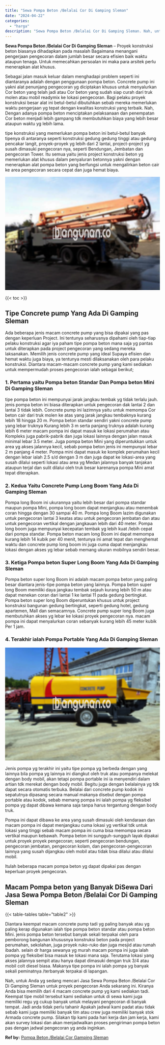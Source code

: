 ```yaml
---
title: "Sewa Pompa Beton /Belalai Cor Di Gamping Sleman"
date: "2024-04-22"
categories: 
  - "harga"
description: "Sewa Pompa Beton /Belalai Cor Di Gamping Sleman. Nah, untuk Anda yg sedang mencari Jasa Sewa Pompa Beton /Belalai Cor Di Gamping Sleman untuk proyek pengecor..."
---
```


**Sewa Pompa Beton /Belalai Cor Di Gamping Sleman** – Proyek konstruksi beton biasanya dihadapkan pada masalah Bagaimana menangani pengerjaan pengecoran dalam jumlah besar secara efisien baik waktu ataupun tenaga. Untuk memecahkan persoalan ini maka para arsitek perlu menerapkan alat khusus.

Sebagai jalan masuk keluar dalam menghadapi problem seperti ini diantaranya adalah dengan penggunaan pompa beton. Concrete pump ini yakni alat penunjang pengecoran yg diciptakan khusus untuk menyalurkan Cor beton yang telah jadi atau Cor beton yang sudah siap curah dari truk molen atau mobil readymix ke lokasi pengecoran. Bagi pelaku proyek konstruksi besar alat ini betul-betul dibutuhkan sebab mereka memerlukan waktu pengerjaan yg tepat dengan kwalitas konstruksi yang terbaik. Nah, Dengan adanya pompa beton menciptakan pelaksanaan dan penempatan Cor beton menjadi lebih gampang tdk membutuhkan biaya yang lebih besar ataupun waktu yg lebih lama.

tipe konstruksi yang memerlukan pompa beton ini betul-betul banyak tipenya di antaranya seperti konstruksi gedung gedung tinggi atau gedung pencakar langit, proyek-proyek yg lebih dari 2 lantai, project-project yg susah dimasuki pengecoran nya, seperti Bendungan, Jembatan dan pengecoran Tower. Itu semua yaitu jenis project konstruksi beton yg memerlukan alat khusus dalam penyaluran betonnya yakni dengan menerapkan alat pompa beton yang berfungsi untuk mengalirkan beton cair ke area pengecoran secara cepat dan juga hemat biaya.

![Sewa Pompa Beton /Belalai Cor Di Gamping Sleman](/images/sewa-concrete-pump-40.png)

{{< toc >}}

## Tipe Concrete pump Yang Ada Di Gamping Sleman

Ada beberapa jenis macam concrete pump yang bisa dipakai yang pas dengan keperluan Project. Ini tentunya seharusnya dipahami oleh tiap-tiap pelaku konstruksi agar iya paham tipe pompa beton mana saja yg pantas untuk diterapkan pada project pengecoran yang sedang mereka laksanakan. Memilih jenis concrete pump yang ideal Supaya efisien dan hemat waktu juga biaya, ya tentunya mesti dilaksanakan oleh para pelaku konstruksi. Diantara macam-macam concrete pump yang kami sediakan untuk mempermudah proses pengecoran ialah sebagai berikut;

### 1\. Pertama yaitu Pompa beton Standar Dan Pompa beton Mini Di Gamping Sleman

tipe pompa beton ini mempunyai jarak jangkau tembak yg tidak terlalu jauh. jenis pompa beton ini biasa diterapkan untuk pengecoran dak lantai 2 dan lantai 3 tidak lebih. Concrete pump ini lazimnya yaitu untuk memompa Cor beton cair dari truk molen ke atas yang jarak jangkau tembaknya kurang lebih 18 hingga 20 m. Pompa beton standar sendiri yakni concrete pump yang lebar truknya Kurang lebih 3 m serta panjang truknya adalah kurang lebih 6 meter macam pompa ini dapat masuk ke lokasi perumahan atau Kompleks juga pabrik-pabrik dan juga lokasi lainnya dengan jalan masuk minimal lebar 3.5 meter. Juga pompa beton Mini yang diperuntukkan untuk area yg akses jalannya kecil, sebab pompa beton jenis ini mempunyai lebar 2 m panjang 4 meter. Pompa mini dapat masuk ke komplek perumahan kecil dengan lebar ialah 2.5 s/d dengan 3 m dan juga dapat ke lokasi-area yang susah dilalui seperti lokasi atau area yg Medan jalannya banyak tanjakan ataupun terjal dan sulit dilalui oleh truk besar karenanya pompa Mini amat tepat diterapkan.

### 2\. Kedua Yaitu Concrete Pump Long Boom Yang Ada Di Gamping Sleman

Pompa long Boom ini ukurannya yaitu lebih besar dari pompa standar maupun pompa Mini, pompa long boom dapat menjangkau atau menembak coran hingga dengan 30 sampai 40 m. Pompa long Boom lazim digunakan untuk pengecoran lantai 3 keatas atau untuk pengecoran jembatan dan atau untuk pengecoran vertikal dengan jangkauan lebih dari 40 meter. Pompa long boom juga mempunyai kecepatan tembak yg lebih kuat /lebih cepat dari pompa standar. Pompa beton macam long Boom ini dapat memompa kurang lebih 14 kubik per 40 menit, tentunya ini amat tepat dan menghemat waktu dan concrete pump long boom ini juga cuma dapat menjangkau lokasi dengan akses yg lebar sebab memang ukuran mobilnya sendiri besar.

### 3\. Ketiga Pompa beton Super Long Boom Yang Ada Di Gamping Sleman

Pompa beton super long Boom ini adalah macam pompa beton yang paling besar diantara jenis-tipe pompa beton yang lainnya. Pompa beton super long Boom memiliki daya jangkau tembak sejauh kurang lebih 50 m atau dapat menekan coran dari lantai 1 ke lantai 11 pada gedung bertingkat. Pompa beton super long Boom diperuntukan khusus untuk project konstruksi bangunan gedung bertingkat, seperti gedung hotel, gedung apartemen, Mall dan semacamnya. Concrete pump super long Boom juga membutuhkan akses yg lebar ke lokasi proyek pengecoran nya. macam pompa ini dapat menyalurkan coran sebanyak kurang lebih 45 meter kubik Per 1 jam.

### 4\. Terakhir ialah Pompa Portable Yang Ada Di Gamping Sleman

![Sewa Pompa Beton /Belalai Cor Di Gamping Sleman](/images/sewa-concrete-pump-09.png)

Jenis pompa yg terakhir ini yaitu tipe pompa yg berbeda dengan yang lainnya bila pompa yg lainnya ini diangkut oleh truk atau pompanya melekat dengan body mobil, akan tetapi pompa portable ini ia menyendiri dalam artian tdk merekat dengan body mobil. Begitu juga dengan belalainya yg tdk dapat secara otomatis terbuka. Belalai dari concrete pump kodok ini sepatutnya dipasang secara manual makanya disebut dengan pompa portable atau kodok, sebab memang pompa ini ialah pompa yg fleksibel pompa yg dapat dibawa kemana saja tanpa harus tergantung dengan body truk.

Pompa ini dapat dibawa ke area yang susah dimasuki oleh kendaraan dan macam pompa ini dapat menjangkau cuma lokasi yg vertikal tdk untuk lokasi yang tinggi sebab macam pompa ini cuma bisa memompa secara vertikal maupun kebawah. Pompa beton ini sungguh-sungguh layak dipakai untuk proyek proyek pengecoran; seperti pengecoran bendungan, pengecoran jembatan, pengecoran kolam, dan pengecoran-pengecoran lainnya yang susah dijangkau oleh mobil atau tidak bisa dilalui atau dilalui mobil.

Itulah beberapa macam pompa beton yg dapat dipakai pas dengan keperluan proyek pengecoran.

## Macam Pompa beton yang Banyak DiSewa Dari Jasa Sewa Pompa Beton /Belalai Cor Di Gamping Sleman

{{< table-tables table="table2" >}}

Diantara keempat macam concrete pump tadi yg paling banyak atau yg paling kerap digunakan ialah tipe pompa beton standar atau pompa beton Mini. jenis pompa beton tersebut banyak sekali terpakai oleh para pemborong bangunan khususnya konstruksi beton pada project perumahan, sekolahan, juga proyek ruko-ruko dan juga mesjid atau rumah ibadah. selain dr harga sewanya yg murah macam pompa ini juga ialah pompa yg fleksibel bisa masuk ke lokasi mana saja. Terutama lokasi yang akses jalannya sempit atau hanya dapat dimasuki dengan truk 3/4 atau mobil colt diesel biasa. Makanya tipe pompa ini ialah pompa yg banyak sekali peminatnya /terbanyak terpakai di lapangan.

Nah, untuk Anda yg sedang mencari Jasa Sewa Pompa Beton /Belalai Cor Di Gamping Sleman untuk proyek pengecoran Anda sekarang ini. Kiranya Anda bisa memilih dari 4 macam concrete pump yg kami sediakan tadi. Keempat tipe mobil tersebut kami sediakan untuk di sewa kami juga memiliki regu yg cukup banyak untuk melayani pengecoran di banyak tempat. Jadi anda tidak perlu tahanir Apakah jadwal kami padat atau tidak sebab kami juga memiliki banyak tim atau crew juga memiliki banyak stok Armada concrete pump. Silakan tlp kami pada hari kerja dan jam kerja, kami akan survey lokasi dan akan menjadwalkan proses pengiriman pompa beton pas dengan jadwal pengecoran yg anda inginkan.

**Ref by:** [Pompa Beton /Belalai Cor Gamping Sleman](https://id.wikipedia.org/wiki/Pompa)
